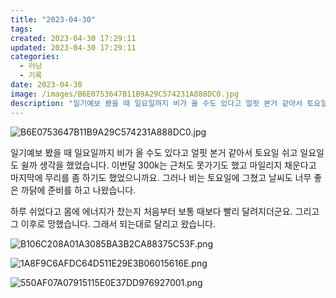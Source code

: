```yaml
---
title: "2023-04-30"
tags:
created: 2023-04-30 17:29:11
updated: 2023-04-30 17:29:11
categories:
  - 러닝
  - 기록
date: 2023-04-30
image: /images/B6E0753647B11B9A29C574231A888DC0.jpg
description: "일기예보 봤을 때 일요일까지 비가 올 수도 있다고 얼핏 본거 같아서 토요일 쉬고 일요일도 쉴까 생각을 했었습니다. 이번달 300k는 근처도 못가기도 했고 마일리지 채운다고 마지막에 무리를 좀 하기도 했었으니까요. 그러나 비는 토요일에 그쳤고 날씨도 너무 좋은 까닭에 준비를 하고 나왔습니"
---
```


![B6E0753647B11B9A29C574231A888DC0.jpg](/images/B6E0753647B11B9A29C574231A888DC0.jpg)
 
 

일기예보 봤을 때 일요일까지 비가 올 수도 있다고 얼핏 본거 같아서 토요일 쉬고 일요일도 쉴까 생각을 했었습니다. 이번달 300k는 근처도 못가기도 했고 마일리지 채운다고 마지막에 무리를 좀 하기도 했었으니까요. 그러나 비는 토요일에 그쳤고 날씨도 너무 좋은 까닭에 준비를 하고 나왔습니다.

하루 쉬었다고 몸에 에너지가 찼는지 처음부터 보통 때보다 빨리 달려지더군요. 그리고 그 이후로 망했습니다. 그래서 되는대로 달리고 왔습니다.

 
 ![B106C208A01A3085BA3B2CA88375C53F.png](/images/B106C208A01A3085BA3B2CA88375C53F.png)
 
 

 
 ![1A8F9C6AFDC64D511E29E3B06015616E.png](/images/1A8F9C6AFDC64D511E29E3B06015616E.png)
 
 

 
 ![550AF07A07915115E0E37DD976927001.png](/images/550AF07A07915115E0E37DD976927001.png)
